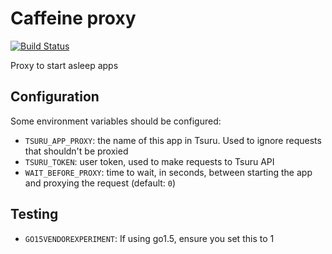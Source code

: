 # Caffeine proxy

[![Build Status](https://travis-ci.org/tsuru/caffeine.png?branch=master)](https://travis-ci.org/tsuru/caffeine)

Proxy to start asleep apps

## Configuration

Some environment variables should be configured:

- `TSURU_APP_PROXY`: the name of this app in Tsuru. Used to ignore requests that shouldn't be proxied
- `TSURU_TOKEN`: user token, used to make requests to Tsuru API
- `WAIT_BEFORE_PROXY`: time to wait, in seconds, between starting the app and proxying the request (default: `0`)

## Testing

- `GO15VENDOREXPERIMENT`: If using go1.5, ensure you set this to 1
